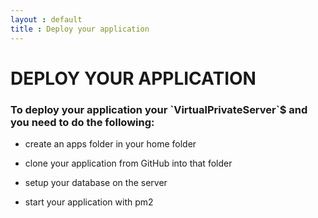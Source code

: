 ```yaml
---
layout : default
title : Deploy your application
---
```


# DEPLOY YOUR APPLICATION

<h3>To deploy your application your `VirtualPrivateServer`$ and you need to do the following:</h3>

* create an apps folder in your home folder

* clone your application from GitHub into that folder

* setup your database on the server

* start your application with pm2
